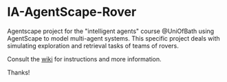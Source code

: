 # IA-AgentScape-Rover
Agentscape project for the "intelligent agents" course @UniOfBath using AgentScape to model multi-agent systems. This specific project deals with simulating exploration and retrieval tasks of teams of rovers.

Consult the [wiki](https://github.com/suegy/IA-AgentScape-Rover/wiki) for instructions and more information.

Thanks!
